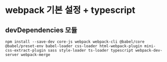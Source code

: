 # webpack 기본 설정 + typescript

## devDependencies 모듈
```shell
npm install --save-dev core-js webpack webpack-cli @babel/core @babel/preset-env babel-loader css-loader html-webpack-plugin mini-css-extract-plugin sass style-loader ts-loader typescript webpack-dev-server webpack-merge
```